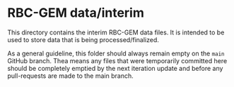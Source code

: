 # RBC-GEM data/interim

This directory contains the interim RBC-GEM data files. It is intended to be used to store data that is being processed/finalized.

As a general guideline, this folder should always remain empty on the `main` GitHub branch. Thea means any files that were temporarily committed here should be completely emptied by the next iteration update and before any pull-requests are made to the main branch.
